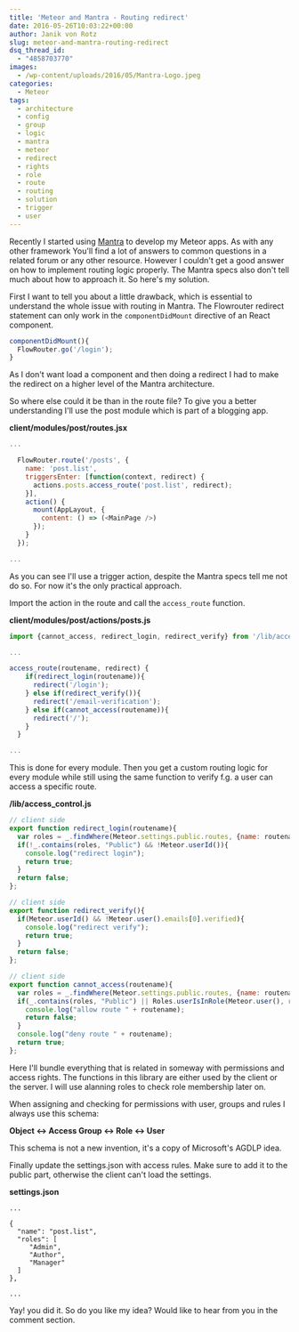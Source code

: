```yaml
---
title: 'Meteor and Mantra - Routing redirect'
date: 2016-05-26T10:03:22+00:00
author: Janik von Rotz
slug: meteor-and-mantra-routing-redirect
dsq_thread_id:
  - "4858703770"
images:
  - /wp-content/uploads/2016/05/Mantra-Logo.jpeg
categories:
  - Meteor
tags:
  - architecture
  - config
  - group
  - logic
  - mantra
  - meteor
  - redirect
  - rights
  - role
  - route
  - routing
  - solution
  - trigger
  - user
---
```

Recently I started using [Mantra]() to develop my Meteor apps. As with any other framework You'll find a lot of answers to common questions in a related forum or any other resource. However I couldn't get a good answer on how to implement routing logic properly. The Mantra specs also don't tell much about how to approach it. So here's my solution.
<!--more-->
First I want to tell you about a little drawback, which is essential to understand the whole issue with routing in Mantra. The Flowrouter redirect statement can only work in the `componentDidMount` directive of an React component. 

```js
componentDidMount(){
  FlowRouter.go('/login');
}
```

As I don't want load a component and then doing a redirect I had to make the redirect on a higher level of the Mantra architecture.

So where else could it be than in the route file?
To give you a better understanding I'll use the post module which is part of a blogging app.

**client/modules/post/routes.jsx**

```js
...

  FlowRouter.route('/posts', {
    name: 'post.list',
    triggersEnter: [function(context, redirect) {
      actions.posts.access_route('post.list', redirect);
    }],
    action() {
      mount(AppLayout, {
        content: () => (<MainPage />)
      });
    }
  });

...
```

As you can see I'll use a trigger action, despite the Mantra specs tell me not do so. For now it's the only practical approach.

Import the action in the route and call the `access_route` function.

**client/modules/post/actions/posts.js**

```js
import {cannot_access, redirect_login, redirect_verify} from '/lib/access_control';

...

access_route(routename, redirect) {
    if(redirect_login(routename)){
      redirect('/login');
    } else if(redirect_verify()){
      redirect('/email-verification');
    } else if(cannot_access(routename)){
      redirect('/');
    }
  }

...
```

This is done for every module. Then you get a custom routing logic for every module while still using the same function to verify f.g. a user can access a specific route.

**/lib/access_control.js**

```js
// client side
export function redirect_login(routename){
  var roles = _.findWhere(Meteor.settings.public.routes, {name: routename}).roles;
  if(!_.contains(roles, "Public") && !Meteor.userId()){
    console.log("redirect login");
    return true;
  }
  return false;
};

// client side
export function redirect_verify(){
  if(Meteor.userId() && !Meteor.user().emails[0].verified){
    console.log("redirect verify");
    return true;
  }
  return false;
};

// client side
export function cannot_access(routename){
  var roles = _.findWhere(Meteor.settings.public.routes, {name: routename}).roles;
  if(_.contains(roles, "Public") || Roles.userIsInRole(Meteor.user(), roles)){
    console.log("allow route " + routename);
    return false;
  }
  console.log("deny route " + routename);
  return true;
};
```

Here I'll bundle everything that is related in someway with permissions and access rights. The functions in this library are either used by the client or the server.  I will use alanning roles to check role membership later on.

When assigning and checking for permissions with user, groups and rules I always use this schema:

**Object <-> Access Group <-> Role <-> User**

This schema is not a new invention, it's a copy of Microsoft's AGDLP idea.

Finally update the settings.json with access rules. Make sure to add it to the public part, otherwise the client can't load the settings.

**settings.json**

```
...

{
  "name": "post.list",
  "roles": [
     "Admin",
     "Author",
     "Manager"
  ]
},

...

```

Yay! you did it. So do you like my idea? Would like to hear from you in the comment section.
